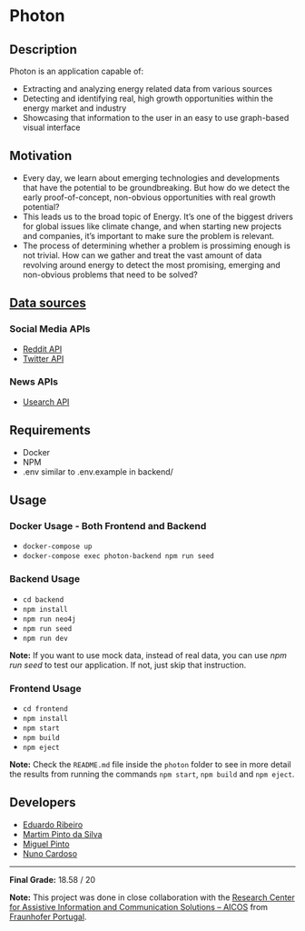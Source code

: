 # Photon

## Description
Photon is an application capable of:
* Extracting and analyzing energy related data from various sources
* Detecting and identifying real, high growth opportunities within the energy market and industry
* Showcasing that information to the user in an easy to use graph-based visual interface

## Motivation
* Every day, we learn about emerging technologies and developments that have the potential to be groundbreaking. But how do we detect the early proof-of-concept, non-obvious opportunities with real growth potential?
* This leads us to the broad topic of Energy. It’s one of the biggest drivers for global issues like climate change, and when starting new projects and companies, it’s important to make sure the problem is relevant.
* The process of determining whether a problem is prossiming enough is not trivial. How can we gather and treat the vast amount of data revolving around energy to detect the most promising, emerging and non-obvious problems that need to be solved?

## [Data sources](https://github.com/EduRibeiro00/feup-lapd/wiki/Sources-API-Information)
### Social Media APIs
* [Reddit API](https://pushshift.io/api-parameters/)
* [Twitter API](https://developer.twitter.com/en/docs/twitter-api/api-reference-index)
### News APIs
* [Usearch API](https://usearch.com/)

## Requirements
* Docker
* NPM
* .env similar to .env.example in backend/

## Usage
### Docker Usage - Both Frontend and Backend
* `docker-compose up`
* `docker-compose exec photon-backend npm run seed`

### Backend Usage 
* `cd backend`
* `npm install`
* `npm run neo4j`
* `npm run seed`
* `npm run dev`

**Note:** If you want to use mock data, instead of real data, you can use *npm run seed* to test our application. If not, just skip that instruction.

### Frontend Usage
* `cd frontend`
* `npm install`
* `npm start`
* `npm build`
* `npm eject`

**Note:** Check the `README.md` file inside the `photon` folder to see in more detail the results from running the commands `npm start`, `npm build` and `npm eject`.

## Developers
* [Eduardo Ribeiro](https://github.com/EduRibeiro00)
* [Martim Pinto da Silva](https://github.com/motapinto)
* [Miguel Pinto](https://github.com/MiguelDelPinto)
* [Nuno Cardoso](https://github.com/nmtc01)

---

**Final Grade:** 18.58 / 20

**Note:** This project was done in close collaboration with the [Research Center for Assistive Information and Communication Solutions – AICOS](https://www.aicos.fraunhofer.pt/en/home.html) from [Fraunhofer Portugal](https://www.fraunhofer.pt/en/about_us.html).
